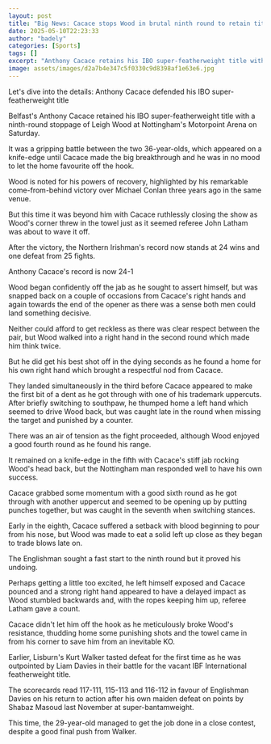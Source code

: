 ```yaml
---
layout: post
title: "Big News: Cacace stops Wood in brutal ninth round to retain title"
date: 2025-05-10T22:23:33
author: "badely"
categories: [Sports]
tags: []
excerpt: "Anthony Cacace retains his IBO super-featherweight title with a ninth-round stoppage of Leigh Wood at Nottingham's Motorpoint Arena on Saturday."
image: assets/images/d2a7b4e347c5f0330c9d8398af1e63e6.jpg
---
```


Let's dive into the details: Anthony Cacace defended his IBO super-featherweight title

Belfast's Anthony Cacace retained his IBO super-featherweight title with a ninth-round stoppage of Leigh Wood at Nottingham's Motorpoint Arena on Saturday.

It was a gripping battle between the two 36-year-olds, which appeared on a knife-edge until Cacace made the big breakthrough and he was in no mood to let the home favourite off the hook.

Wood is noted for his powers of recovery, highlighted by his remarkable come-from-behind victory over Michael Conlan three years ago in the same venue.

But this time it was beyond him with Cacace ruthlessly closing the show as Wood's corner threw in the towel just as it seemed referee John Latham was about to wave it off.

After the victory, the Northern Irishman's record now stands at 24 wins and one defeat from 25 fights. 

Anthony Cacace's record is now 24-1

Wood began confidently off the jab as he sought to assert himself, but was snapped back on a couple of occasions from Cacace's right hands and again towards the end of the opener as there was a sense both men could land something decisive.

Neither could afford to get reckless as there was clear respect between the pair, but Wood walked into a right hand in the second round which made him think twice.

But he did get his best shot off in the dying seconds as he found a home for his own right hand which brought a respectful nod from Cacace.

They landed simultaneously in the third before Cacace appeared to make the first bit of a dent as he got through with one of his trademark uppercuts. After briefly switching to southpaw, he thumped home a left hand which seemed to drive Wood back, but was caught late in the round when missing the target and punished by a counter.

There was an air of tension as the fight proceeded, although Wood enjoyed a good fourth round as he found his range.

It remained on a knife-edge in the fifth with Cacace's stiff jab rocking Wood's head back, but the Nottingham man responded well to have his own success.

Cacace grabbed some momentum with a good sixth round as he got through with another uppercut and seemed to be opening up by putting punches together, but was caught in the seventh when switching stances.

Early in the eighth, Cacace suffered a setback with blood beginning to pour from his nose, but Wood was made to eat a solid left up close as they began to trade blows late on.

The Englishman sought a fast start to the ninth round but it proved his undoing.

Perhaps getting a little too excited, he left himself exposed and Cacace pounced and a strong right hand appeared to have a delayed impact as Wood stumbled backwards and, with the ropes keeping him up, referee Latham gave a count.

Cacace didn't let him off the hook as he meticulously broke Wood's resistance, thudding home some punishing shots and the towel came in from his corner to save him from an inevitable KO.

Earlier, Lisburn's Kurt Walker tasted defeat for the first time as he was outpointed by Liam Davies in their battle for the vacant IBF International featherweight title.

The scorecards read 117-111, 115-113 and 116-112 in favour of Englishman Davies on his return to action after his own maiden defeat on points by Shabaz Masoud last November at super-bantamweight.

This time, the 29-year-old managed to get the job done in a close contest, despite a good final push from Walker.

